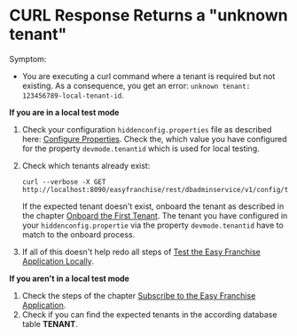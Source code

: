 # CURL Response Returns a "unknown tenant"

Symptom: 
* You are executing a curl command where a tenant is required but not existing. As a consequence, you get an error: ```unknown tenant: 123456789-local-tenant-id```.

**If you are in a local test mode**
1. Check your configuration ```hiddenconfig.properties``` file as described here: [Configure Properties](../../../documentation/prepare/test-app-locally/README.md#configure-properties). Check the, which value you have configured for the property  ```devmode.tenantid``` which is used for local testing. 
3. Check which tenants already exist:

   ```
   curl --verbose -X GET http://localhost:8090/easyfranchise/rest/dbadminservice/v1/config/tenants
   ```
   If the expected tenant doesn't exist, onboard the tenant as described in the chapter [Onboard the First Tenant](../../../documentation/prepare/test-app-locally/README.md#onboard-the-first-tenant). The tenant you have configured in your ```hiddenconfig.propertie``` via the property ```devmode.tenantid``` have to match to the onboard process.
4. If all of this doesn't help redo all steps of [Test the Easy Franchise Application Locally](../../../documentation/prepare/test-app-locally/README.md).

**If you aren't in a local test mode**
1. Check the steps of the chapter [Subscribe to the Easy Franchise Application](../../../documentation/test-customer-onboarding/subscribe-easyfranchise-app/README.md).
2. Check if you can find the expected tenants in the according database table **TENANT**. 

 
